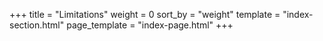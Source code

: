 +++
title = "Limitations"
weight = 0
sort_by = "weight"
template = "index-section.html"
page_template = "index-page.html"
+++